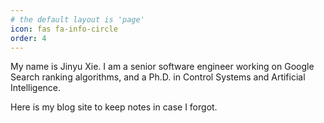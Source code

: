 ```yaml
---
# the default layout is 'page'
icon: fas fa-info-circle
order: 4
---
```


My name is Jinyu Xie. I am a senior software engineer working on Google Search ranking algorithms, and a Ph.D. in Control Systems and Artificial Intelligence.

Here is my blog site to keep notes in case I forgot.

<!-- [My Google Scholar](https://scholar.google.com/citations?user=m-vkma0AAAAJ&hl=en&oi=ao). -->
